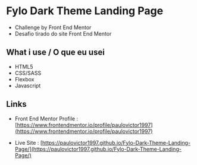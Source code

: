 # Fylo Dark Theme Landing Page
 - Challenge by Front End Mentor
 - Desafio tirado do site Front End Mentor

 ## What i use / O que eu usei
 - HTML5
 - CSS/SASS
 - Flexbox
 - Javascript

 ## Links
  - Front End Mentor Profile : [https://www.frontendmentor.io/profile/paulovictor1997](https://www.frontendmentor.io/profile/paulovictor1997)

  - Live Site : [https://paulovictor1997.github.io/Fylo-Dark-Theme-Landing-Page/](https://paulovictor1997.github.io/Fylo-Dark-Theme-Landing-Page/)

